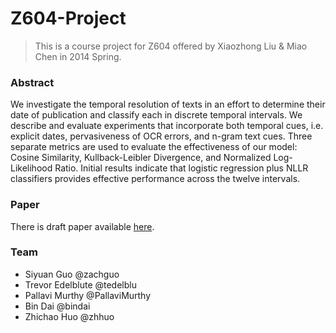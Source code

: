 Z604-Project
============

> This is a course project for Z604 offered by Xiaozhong Liu & Miao Chen in 2014 Spring.

### Abstract
We investigate the temporal resolution of texts in an effort to determine their date of publication and classify each in discrete temporal intervals. We describe and evaluate experiments that incorporate both temporal cues, i.e. explicit dates, pervasiveness of OCR errors, and n-gram text cues. Three separate metrics are used to evaluate the effectiveness of our model: Cosine Similarity, Kullback-Leibler Divergence, and Normalized Log-Likelihood Ratio. Initial results indicate that logistic regression plus NLLR classifiers provides effective performance across the twelve intervals.

### Paper
There is draft paper available [here](https://www.sharelatex.com/project/53617bd34fce011556d4415d?r=19cfa5f5&rs=ps&rm=d).

### Team
* Siyuan Guo @zachguo
* Trevor Edelblute @tedelblu
* Pallavi Murthy @PallaviMurthy
* Bin Dai @bindai
* Zhichao Huo @zhhuo